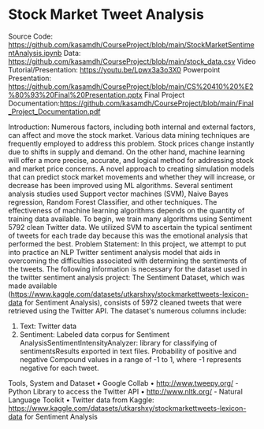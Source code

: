 # Stock Market Tweet Analysis

Source Code: https://github.com/kasamdh/CourseProject/blob/main/StockMarketSentimentAnalysis.ipynb
Data: https://github.com/kasamdh/CourseProject/blob/main/stock_data.csv
Video Tutorial/Presentation: https://youtu.be/Lpwx3a3o3X0
Powerpoint Presentation: https://github.com/kasamdh/CourseProject/blob/main/CS%20410%20%E2%80%93%20Final%20Presentation.pptx
Final Project Documentation:https://github.com/kasamdh/CourseProject/blob/main/Final_Project_Documentation.pdf

Introduction:
Numerous factors, including both internal and external factors, can affect and move the stock market. Various data mining techniques are frequently employed to address this problem. Stock prices change instantly due to shifts in supply and demand. On the other hand, machine learning will offer a more precise, accurate, and logical method for addressing stock and market price concerns. A novel approach to creating simulation models that can predict stock market movements and whether they will increase, or decrease has been improved using ML algorithms. Several sentiment analysis studies used Support vector machines (SVM), Naive Bayes regression, Random Forest Classifier, and other techniques. The effectiveness of machine learning algorithms depends on the quantity of training data available.  To begin, we train many algorithms using Sentiment 5792 clean Twitter data. We utilized SVM to ascertain the typical sentiment of tweets for each trade day because this was the emotional analysis that performed the best.
Problem Statement:
In this project, we attempt to put into practice an NLP Twitter sentiment analysis model that aids in overcoming the difficulties associated with determining the sentiments of the tweets. The following information is necessary for the dataset used in the twitter sentiment analysis project:
The Sentiment Dataset, which was made available (https://www.kaggle.com/datasets/utkarshxy/stockmarkettweets-lexicon-data for Sentiment Analysis), consists of 5972 cleaned tweets that were retrieved using the Twitter API. The dataset's numerous columns include:
1.	Text:  Twitter data
2.	Sentiment: Labeled data corpus for Sentiment AnalysisSentimentIntensityAnalyzer: library for classifying of sentimentsResults exported in text files. Probability of positive and negative Compound values in a range of -1 to 1, where -1 represents negative for each tweet.

Tools, System and Dataset
•	Google Collab
•	http://www.tweepy.org/ - Python Library to access the Twitter API 
•	http://www.nltk.org/ - Natural Language Toolkit
•	Twitter data from Kaggle: https://www.kaggle.com/datasets/utkarshxy/stockmarkettweets-lexicon-data for Sentiment Analysis


